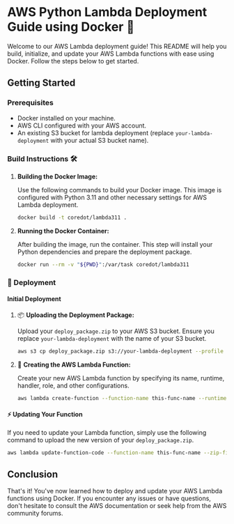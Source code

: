 # AWS Python Lambda Deployment Guide using Docker 🐳

Welcome to our AWS Lambda deployment guide! This README will help you build, initialize, and update your AWS Lambda functions with ease using Docker. Follow the steps below to get started.

## Getting Started

### Prerequisites

-   Docker installed on your machine.
-   AWS CLI configured with your AWS account.
-   An existing S3 bucket for lambda deployment (replace `your-lambda-deployment` with your actual S3 bucket name).

### Build Instructions 🛠

1. **Building the Docker Image:**

    Use the following commands to build your Docker image. This image is configured with Python 3.11 and other necessary settings for AWS Lambda deployment.

    ```sh
    docker build -t coredot/lambda311 .
    ```

2. **Running the Docker Container:**

    After building the image, run the container. This step will install your Python dependencies and prepare the deployment package.

    ```sh
    docker run --rm -v "${PWD}":/var/task coredot/lambda311
    ```

### 🚀 Deployment

#### Initial Deployment

1. 📦 **Uploading the Deployment Package:**

    Upload your `deploy_package.zip` to your AWS S3 bucket. Ensure you replace `your-lambda-deployment` with the name of your S3 bucket.

    ```sh
    aws s3 cp deploy_package.zip s3://your-lambda-deployment --profile default
    ```

2. 🌟 **Creating the AWS Lambda Function:**

    Create your new AWS Lambda function by specifying its name, runtime, handler, role, and other configurations.

    ```sh
    aws lambda create-function --function-name this-func-name --runtime python3.11 --code S3Bucket=your-lambda-deployment,S3Key=deploy_package.zip --handler lambda_function.lambda_handler --role arn:aws:iam::4010101010:role/lambda-role --region ap-northeast-2 --profile default --timeout 30 --memory-size 128
    ```

#### ⚡ Updating Your Function

If you need to update your Lambda function, simply use the following command to upload the new version of your `deploy_package.zip`.

```sh
aws lambda update-function-code --function-name this-func-name --zip-file fileb://deploy_package.zip --profile default
```

## Conclusion

That's it! You've now learned how to deploy and update your AWS Lambda functions using Docker. If you encounter any issues or have questions, don't hesitate to consult the AWS documentation or seek help from the AWS community forums.
